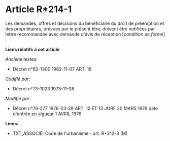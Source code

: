 # Article R*214-1

Les demandes, offres et décisions du bénéficiaire du droit de préemption et des propriétaires, prévues par le présent titre,
doivent être notifiées par lettre recommandée avec demande d'avis de réception [*condition de forme*] .

**Liens relatifs à cet article**

_Anciens textes_:

  - Décret n°62-1300 1962-11-07 ART. 16

_Codifié par_:

  - Décret n°73-1023 1973-11-08

_Modifié par_:

  - Décret n°76-277 1976-03-29 ART. 12 ET 13 JORF 30 MARS 1976 date d'entrée en vigueur 1 AVRIL 1976

**Liens**:

  - TXT_ASSOCIE: Code de l'urbanisme - art. R*212-3 (M)
